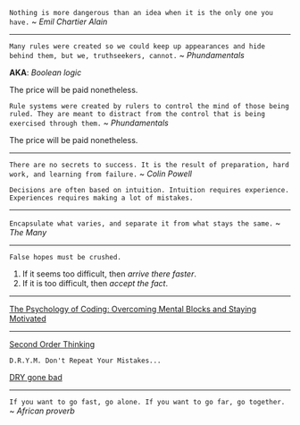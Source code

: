 `Nothing is more dangerous than an idea when it is the only one you have.` ~ _Emil Chartier Alain_

---

`Many rules were created so we could keep up appearances and hide behind them, but we, truthseekers, cannot.` ~ _Phundamentals_

**AKA**: _Boolean logic_

The price will be paid nonetheless.

`Rule systems were created by rulers to control the mind of those being ruled.
They are meant to distract from the control that is being exercised through them.` ~ _Phundamentals_

The price will be paid nonetheless.

---

`There are no secrets to success. It is the result of preparation, hard work, and learning from failure.` ~ _Colin Powell_

`Decisions are often based on intuition. Intuition requires experience. Experiences requires making a lot of mistakes.`

---

`Encapsulate what varies, and separate it from what stays the same.` ~ _The Many_

---

`False hopes must be crushed.`

1. If it seems too difficult, then _arrive there faster_.
2. If it is too difficult, then _accept the fact_.

---

[The Psychology of Coding: Overcoming Mental Blocks and Staying Motivated](https://www.skillreactor.io/blog/the-psychology-of-coding-overcoming-mental-blocks-and-staying-motivated/)

---

[Second Order Thinking](https://fs.blog/chestertons-fence/)

`D.R.Y.M. Don't Repeat Your Mistakes...`

[DRY gone bad](https://aaronstannard.com/dry-gone-bad-bespoke-company-framework/)

---

`If you want to go fast, go alone. If you want to go far, go together.` ~ _African proverb_
